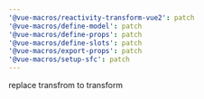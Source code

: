 ```yaml
---
'@vue-macros/reactivity-transform-vue2': patch
'@vue-macros/define-model': patch
'@vue-macros/define-props': patch
'@vue-macros/define-slots': patch
'@vue-macros/export-props': patch
'@vue-macros/setup-sfc': patch
---
```


replace transfrom to transform
